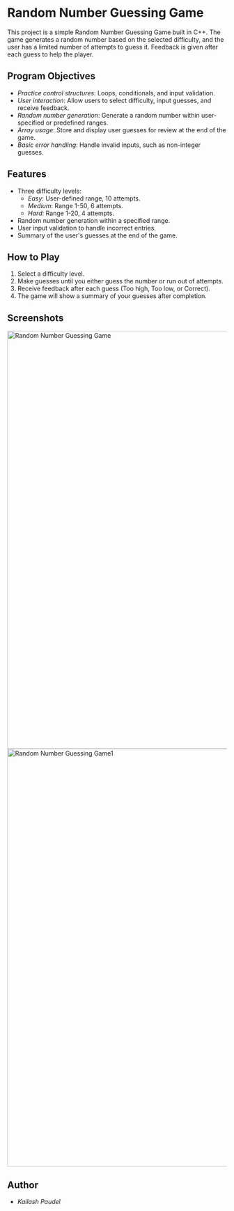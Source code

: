 # Random Number Guessing Game

This project is a simple Random Number Guessing Game built in C++. The game generates a random number based on the selected difficulty, and the user has a limited number of attempts to guess it. Feedback is given after each guess to help the player.

## Program Objectives

- *Practice control structures*: Loops, conditionals, and input validation.
- *User interaction*: Allow users to select difficulty, input guesses, and receive feedback.
- *Random number generation*: Generate a random number within user-specified or predefined ranges.
- *Array usage*: Store and display user guesses for review at the end of the game.
- *Basic error handling*: Handle invalid inputs, such as non-integer guesses.

## Features

- Three difficulty levels:
  - *Easy*: User-defined range, 10 attempts.
  - *Medium*: Range 1-50, 6 attempts.
  - *Hard*: Range 1-20, 4 attempts.
- Random number generation within a specified range.
- User input validation to handle incorrect entries.
- Summary of the user's guesses at the end of the game.

## How to Play

1. Select a difficulty level.
2. Make guesses until you either guess the number or run out of attempts.
3. Receive feedback after each guess (Too high, Too low, or Correct).
4. The game will show a summary of your guesses after completion.

## Screenshots
 <img width="960" alt="Random Number Guessing Game" src="https://github.com/user-attachments/assets/2ac255c0-d564-4993-bdeb-30abbbb6600c">
 <img width="960" alt="Random Number Guessing Game1" src="https://github.com/user-attachments/assets/e289415b-02f6-4086-a3ea-7056e7394897">


## Author

- *Kailash Paudel*

